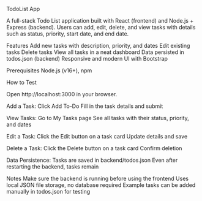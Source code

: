 TodoList App

A full-stack Todo List application built with React (frontend) and Node.js + Express (backend). Users can add, edit, delete, and view tasks with details such as status, priority, start date, and end date.

Features
Add new tasks with description, priority, and dates
Edit existing tasks
Delete tasks
View all tasks in a neat dashboard
Data persisted in todos.json (backend)
Responsive and modern UI with Bootstrap

Prerequisites
Node.js (v16+),
npm

How to Test

Open http://localhost:3000 in your browser.

Add a Task:
Click Add To-Do
Fill in the task details and submit

View Tasks:
Go to My Tasks page
See all tasks with their status, priority, and dates

Edit a Task:
Click the Edit button on a task card
Update details and save

Delete a Task:
Click the Delete button on a task card
Confirm deletion

Data Persistence:
Tasks are saved in backend/todos.json
Even after restarting the backend, tasks remain

Notes
Make sure the backend is running before using the frontend
Uses local JSON file storage, no database required
Example tasks can be added manually in todos.json for testing
